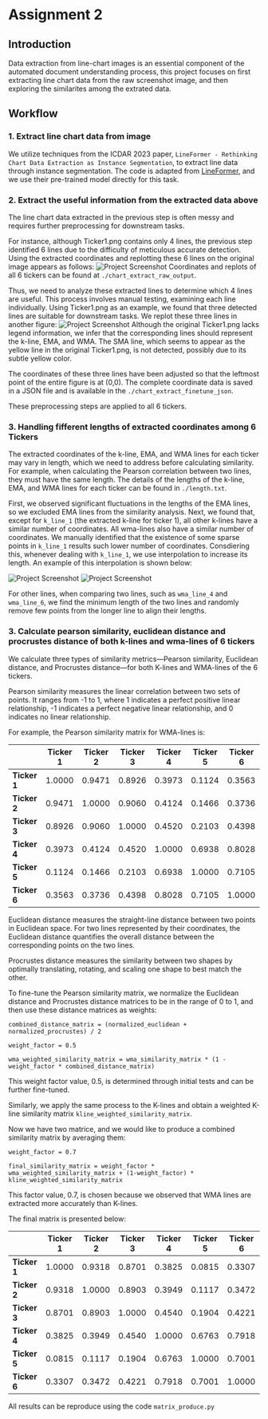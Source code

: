 # Assignment 2

## Introduction

Data extraction from line-chart images is an essential component of the automated document understanding process, this project focuses on first extracting line chart data from the raw screenshot image, and then exploring the similarites among the extrated data.

## Workflow

### 1. Extract line chart data from image
We utilize techniques from the ICDAR 2023 paper, `LineFormer - Rethinking Chart Data Extraction as Instance Segmentation`, to extract line data through instance segmentation. The code is adapted from [LineFormer](https://github.com/TheJaeLal/LineFormer), and we use their pre-trained model directly for this task.

### 2. Extract the useful information from the extracted data above

The line chart data extracted in the previous step is often messy and requires further preprocessing for downstream tasks.

For instance, although Ticker1.png contains only 4 lines, the previous step identified 6 lines due to the difficulty of meticulous accurate detection. Using the extracted coordinates and replotting these 6 lines on the original image appears as follows:
![Project Screenshot](./images/screenshot.png)
Coordinates and replots of all 6 tickers can be found at `./chart_extract_raw_output`.

Thus, we need to analyze these extracted lines to determine which 4 lines are useful. This process involves manual testing, examining each line individually. Using Ticker1.png as an example, we found that three detected lines are suitable for downstream tasks. We replot these three lines in another figure:
![Project Screenshot](./images/screenshot.png)
Although the original Ticker1.png lacks legend information, we infer that the corresponding lines should represent the k-line, EMA, and WMA. The SMA line, which seems to appear as the yellow line in the original Ticker1.png, is not detected, possibly due to its subtle yellow color.

The coordinates of these three lines have been adjusted so that the leftmost point of the entire figure is at (0,0). The complete coordinate data is saved in a JSON file and is available in the `./chart_extract_finetune_json`.

These preprocessing steps are applied to all 6 tickers.

### 3.  Handling fifferent lengths of extracted coordinates among 6 Tickers

The extracted coordinates of the k-line, EMA, and WMA lines for each ticker may vary in length, which we need to address before calculating similarity. For example, when calculating the Pearson correlation between two lines, they must have the same length. The details of the lengths of the k-line, EMA, and WMA lines for each ticker can be found in `./length.txt`.

First, we observed significant fluctuations in the lengths of the EMA lines, so we excluded EMA lines from the similarity analysis. Next, we found that, except for `k_line_1` (the extracted k-line for ticker 1), all other k-lines have a similar number of coordinates. All wma-lines also have a similar number of coordinates. We manually identified that the existence of some sparse points in `k_line_1` results such lower number of coordinates. Consdiering this, whenever dealing with `k_line_1`, we use interpolation to increase its length. An example of this interpolation is shown below:

![Project Screenshot](./images/screenshot.png)
![Project Screenshot](./images/screenshot.png)

For other lines, when comparing two lines, such as `wma_line_4` and `wma_line_6`, we find the minimum length of the two lines and randomly remove few points from the longer line to align their lengths.


### 3. Calculate pearson similarity, euclidean distance and procrustes distance of both k-lines and wma-lines of 6 tickers

We calculate three types of similarity metrics—Pearson similarity, Euclidean distance, and Procrustes distance—for both K-lines and WMA-lines of the 6 tickers.

Pearson similarity measures the linear correlation between two sets of points. It ranges from -1 to 1, where 1 indicates a perfect positive linear relationship, -1 indicates a perfect negative linear relationship, and 0 indicates no linear relationship.

For example, the Pearson similarity matrix for WMA-lines is:

|          | Ticker 1    | Ticker 2    | Ticker 3    | Ticker 4    | Ticker 5    | Ticker 6    |
|----------|-------------|-------------|-------------|-------------|-------------|-------------|
| **Ticker 1** | 1.0000      | 0.9471      | 0.8926      | 0.3973      | 0.1124      | 0.3563      |
| **Ticker 2** | 0.9471      | 1.0000      | 0.9060      | 0.4124      | 0.1466      | 0.3736      |
| **Ticker 3** | 0.8926      | 0.9060      | 1.0000      | 0.4520      | 0.2103      | 0.4398      |
| **Ticker 4** | 0.3973      | 0.4124      | 0.4520      | 1.0000      | 0.6938      | 0.8028      |
| **Ticker 5** | 0.1124      | 0.1466      | 0.2103      | 0.6938      | 1.0000      | 0.7105      |
| **Ticker 6** | 0.3563      | 0.3736      | 0.4398      | 0.8028      | 0.7105      | 1.0000      |


Euclidean distance measures the straight-line distance between two points in Euclidean space. For two lines represented by their coordinates, the Euclidean distance quantifies the overall distance between the corresponding points on the two lines.

Procrustes distance measures the similarity between two shapes by optimally translating, rotating, and scaling one shape to best match the other.

To fine-tune the Pearson similarity matrix, we normalize the Euclidean distance and Procrustes distance matrices to be in the range of 0 to 1, and then use these distance matrices as weights:

`combined_distance_matrix = (normalized_euclidean + normalized_procrustes) / 2`

`weight_factor = 0.5`

`wma_weighted_similarity_matrix = wma_similarity_matrix * (1 - weight_factor * combined_distance_matrix)`

This weight factor value, 0.5,  is determined through initial tests and can be further fine-tuned.

Similarly, we apply the same process to the K-lines and obtain a weighted K-line similarity matrix `kline_weighted_similarity_matrix`.

Now we have two matrice, and we would like to produce a combined similarity matrix by averaging them:

`weight_factor = 0.7`

`final_similarity_matrix = weight_factor * wma_weighted_similarity_matrix + (1-weight_factor) * kline_weighted_similarity_matrix`

This factor value, 0.7,  is chosen because we observed that WMA lines are extracted more accurately than K-lines.

The final matrix is presented below:


|          | Ticker 1    | Ticker 2    | Ticker 3    | Ticker 4    | Ticker 5    | Ticker 6    |
|----------|-------------|-------------|-------------|-------------|-------------|-------------|
| **Ticker 1** | 1.0000      | 0.9318      | 0.8701      | 0.3825      | 0.0815      | 0.3307      |
| **Ticker 2** | 0.9318      | 1.0000      | 0.8903      | 0.3949      | 0.1117      | 0.3472      |
| **Ticker 3** | 0.8701      | 0.8903      | 1.0000      | 0.4540      | 0.1904      | 0.4221      |
| **Ticker 4** | 0.3825      | 0.3949      | 0.4540      | 1.0000      | 0.6763      | 0.7918      |
| **Ticker 5** | 0.0815      | 0.1117      | 0.1904      | 0.6763      | 1.0000      | 0.7001      |
| **Ticker 6** | 0.3307      | 0.3472      | 0.4221      | 0.7918      | 0.7001      | 1.0000      |


All results can be reproduce using the code `matrix_produce.py`

